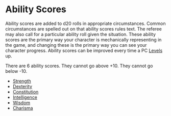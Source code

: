 # Ability Scores

Ability scores are added to d20 rolls in appropriate circumstances. Common circumstances are spelled out on that ability scores rules text. The referee may also call for a particular ability roll given the situation. These ability scores are the primary way your character is mechanically representing in the game, and changing these is the primary way you can see your character progress. Ability scores can be improved every time a PC [Levels](../Derived%20Statistics/Level.md) up.

There are 6 ability scores. They cannot go above +10. They cannot go below -10.

- [Strength](Strength.md)
- [Dexterity](Dexterity.md)
- [Constitution](Constitution.md)
- [Intelligence](Intelligence.md)
- [Wisdom](Wisdom.md)
- [Charisma](Charisma.md)

